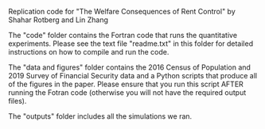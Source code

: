 Replication code for "The Welfare Consequences of Rent Control" by Shahar Rotberg and Lin Zhang

The "code" folder contains the Fortran code that runs the quantitative experiments. Please see the text file "readme.txt" in this folder for detailed instructions on how to compile and run the code.

The "data and figures" folder contains the 2016 Census of Population and 2019 Survey of Financial Security data and a Python scripts that produce all of the figures in the paper. Please ensure that you run this script AFTER running the Fotran code (otherwise you will not have the required output files).

The "outputs" folder includes all the simulations we ran.
